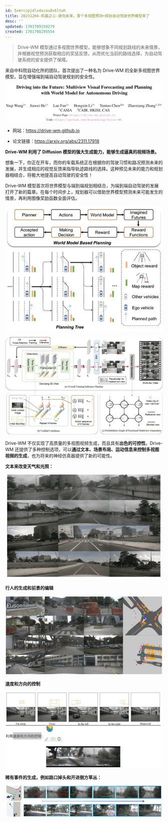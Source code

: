 ```yaml
---
id: 5xmrccpjdlx4scou8v6ltwh
title: 20231204-机器之心-驶向未来，首个多视图预测+规划自动驾驶世界模型来了
desc: ''
updated: 1701709159279
created: 1701708295554
---
```


> Drive-WM 模型通过多视图世界模型，能够想象不同规划路线的未来情景，并根据视觉预测获取相应的奖惩反馈，从而优化当前的路线选择，为自动驾驶系统的安全提供了保障。

来自中科院自动化所的团队，首次提出了一种名为 Drive-WM 的全新多视图世界模型，旨在增强端到端自动驾驶规划的安全性。

![图 0](assets/images/8bd4f8b9f31aac7353c1e88cc18a90304f5cc23fd155091f7f9088b38de78bc5.png)  

* 网站：https://drive-wm.github.io

* 论文链接：https://arxiv.org/abs/2311.17918



**Drive-WM 利用了 Diffusion 模型的强大生成能力，能够生成逼真的视频场景。**


想象一下，你正在开车，而你的车载系统正在根据你的驾驶习惯和路况预测未来的发展，并生成相应的视觉反馈来指导轨迹路线的选择。这种预见未来的能力和规划器相结合，将极大地提高自动驾驶的安全性！


Drive-WM 模型首次将世界模型与端到端规划相结合，为端到端自动驾驶的发展打开了新的篇章。在每个时间步上，规划器可以借助世界模型预测未来可能发生的情景，再利用图像奖励函数全面评估。

![图 1](assets/images/9c916f38f743fe153679f35e64fc26565d7e3cd2a0e9e6ce690748a5703b9cb8.png)  


![图 2](assets/images/1eec66c9c144570c3d2017ef11c5362a8f5bd1f9c18a674a6c9338ce3d5ef354.png)  

Drive-WM 不仅实现了高质量的多视图视频生成，而且具有**出色的可控性**。Drive-WM 还提供了多种控制选项，可以**通过文本、场景布局、运动信息来控制多视图视频的生成**，也为将来的神经仿真器提供了新的可能性。

**文本来改变天气和光照：**

![图 3](assets/images/503cb1117fcde533c22d2e94a7d9911a5a4dda39f15cdc9cb0aea7845eab5fa7.png)  


**行人的生成和前景的编辑**

![图 4](assets/images/8029c213f42195c9731cfb91a192a7f2062e5543352c2dde1464426c995eb034.png)  


**速度和方向的控制**

![图 5](assets/images/3edcbc92ca1e573d7db4edff2ef985ea92a096831357ae468857c1a9a170c7ae.png)  


**稀有事件的生成，例如路口掉头和开进侧方草丛：**

![图 6](assets/images/cc717811d8d6009d41d1d92aaf36c939f3d3510852d51153c24dc36d49ca7e66.png)  
